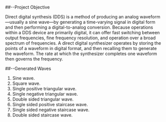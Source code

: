 ##--Project Objective

Direct digital synthesis (DDS) is a method of producing an analog waveform—usually a sine
wave—by generating a time-varying signal in digital form and then performing a digital-to-analog
conversion. Because operations within a DDS device are primarily digital, it can offer fast
switching between output frequencies, fine frequency resolution, and operation over a broad
spectrum of frequencies. A direct digital synthesizer operates by storing the points of a
waveform in digital format, and then recalling them to generate the waveform. The rate at which
the synthesizer completes one waveform then governs the frequency.

##--Generated Waves
1. Sine wave.
2. Square wave.
3. Single positive triangular wave.
4. Single negative triangular wave.
5. Double sided triangular wave.
6. Single sided positive staircase wave.
7. Single sided negative staircase wave.
8. Double sided staircase wave.
